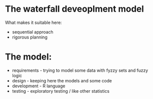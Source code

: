 # The waterfall deveoplment model

What makes it suitable here:

* sequential approach
* rigorous planning
    

# The model:

* requirements - trying to model some data with fyzzy sets and fuzzy logic
* design - keeping here the models and some code
* development - R language
* testing - exploratory testing / like other statistics
